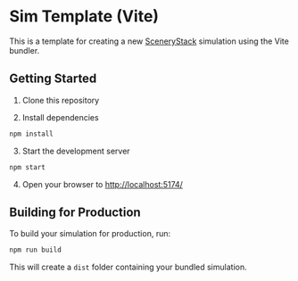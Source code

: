 # Sim Template (Vite)

This is a template for creating a new [SceneryStack](https://scenerystack.org/) simulation using the Vite bundler.

## Getting Started

1. Clone this repository

2. Install dependencies

```bash
npm install
```

3. Start the development server

```bash
npm start
```

4. Open your browser to [http://localhost:5174/](http://localhost:5174/)

## Building for Production

To build your simulation for production, run:

```bash
npm run build
```

This will create a `dist` folder containing your bundled simulation.